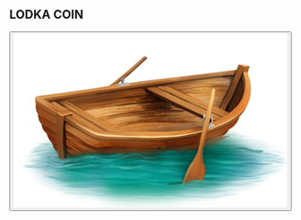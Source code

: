 <!DOCTYPE html>
<html lang="en">
<head>
    <meta charset="UTF-8">
    <meta http-equiv="X-UA-Compatible" content="IE=edge">
    <meta name="viewport" content="width=device-width, initial-scale=1.0">
    <link rel="stylesheet" href="style.css">
    <title>lodka_coin</title>
</head>
<body>
    <nav class="nav">
        <h1 class="title">LODKA COIN</h1>
    </nav>
    <section class="level">
    </section>
    <section class="tap_tap">
        <button class="tap_circle_btn"><div class="tap_circle"><img class="tap_lodka" src="1671019973_grizly-club-p-lodka-png-6.jpg" alt=""></div></button>
    </section>
</body>
</html>

